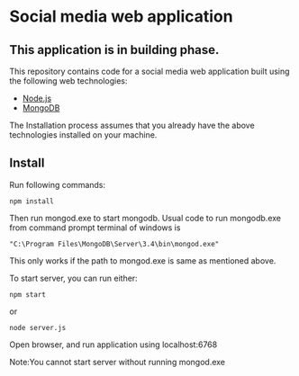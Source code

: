# Social media web application

## This application is in building phase.

This repository contains code for a social media web application built using the following web technologies:

- [Node.js](https://nodejs.org/en/)
- [MongoDB](https://www.mongodb.com/download-center)

The Installation process assumes that you already have the above technologies installed on your machine.

## Install

Run following commands:

```
npm install
```
Then run mongod.exe to start mongodb.
Usual code to run mongodb.exe from command prompt terminal of windows is
```
"C:\Program Files\MongoDB\Server\3.4\bin\mongod.exe"
```
This only works if the path to mongod.exe is same as mentioned above.

To start server, you can run either:
```
npm start
```
or
```
node server.js
```
Open browser, and run application using localhost:6768

Note:You cannot start server without running mongod.exe
